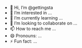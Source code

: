 - 👋 Hi, I’m @gettingsta
- 👀 I’m interested in ...
- 🌱 I’m currently learning ...
- 💞️ I’m looking to collaborate on ...
- 📫 How to reach me ...
- 😄 Pronouns: ...
- ⚡ Fun fact: ...

<!---
gettingsta/gettingsta is a ✨ special ✨ repository because its `README.md` (this file) appears on your GitHub profile.
You can click the Preview link to take a look at your changes.
--->
